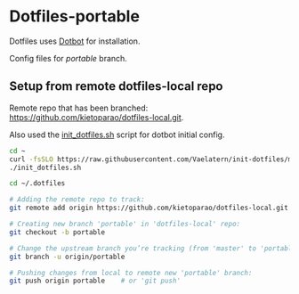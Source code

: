 # Dotfiles-portable

Dotfiles uses [Dotbot](https://github.com/anishathalye/dotbot) for installation.

Config files for *portable* branch.

## Setup from remote dotfiles-local repo

Remote repo that has been branched: <https://github.com/kietoparao/dotfiles-local.git>.

Also used the [init_dotfiles.sh](https://github.com/Vaelatern/init-dotfiles) script for dotbot initial config.

```bash
cd ~
curl -fsSLO https://raw.githubusercontent.com/Vaelatern/init-dotfiles/master/init_dotfiles.sh
./init_dotfiles.sh

cd ~/.dotfiles

# Adding the remote repo to track:
git remote add origin https://github.com/kietoparao/dotfiles-local.git

# Creating new branch 'portable' in 'dotfiles-local' repo:
git checkout -b portable

# Change the upstream branch you’re tracking (from 'master' to 'portable'):
git branch -u origin/portable

# Pushing changes from local to remote new 'portable' branch:
git push origin portable    # or 'git push'
```
